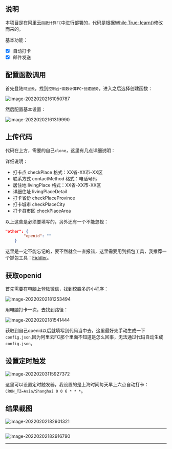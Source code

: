 ## 说明

本项目是在阿里云`函数计算FC`中进行部署的，代码是根据[While True: learn()](https://battlehawk233.cn/post/64.html)修改而来的。

基本功能：

- [x] 自动打卡
- [x] 邮件发送

## 配置函数调用

首先登陆`阿里云`，找到`控制台`-`函数计算FC`-`创建服务`，进入之后选择创建函数：

![image-20220202161050787](https://cdn.zengchen233.cn/img/202202021610898.png)

然后配置基本设置：

![image-20220202161319990](https://cdn.zengchen233.cn/img/202202021613075.png)

## 上传代码

代码在上方，需要的自己`clone`，这里有几点详细说明：

 详细说明：

- 打卡点 checkPlace 格式：XX省-XX市-XX区
- 联系方式 contactMethod 格式：电话号码
- 居住地 livingPlace 格式：XX省-XX市-XX区
- 详细住址 livingPlaceDetail
- 打卡省份 checkPlaceProvince
- 打卡城市 checkPlaceCity
- 打卡县市区 checkPlaceArea

以上这些是必须要填写的，另外还有一个不能忽视：

```json
"other": {
        "openid": ""
    }
```

这里是一定不能忘记的，要不然就会一直报错，这里需要用到抓包工具，我推荐一个抓包工具：[Fiddler](https://www.telerik.com/fiddler/fiddler-everywhere)。

## 获取openid

首先需要在电脑上登陆微信，找到校趣多的小程序：

![image-20220202181253494](https://cdn.zengchen233.cn/img/202202021812542.png)

用电脑打卡一次，去找到路径：

![image-20220202181541444](https://cdn.zengchen233.cn/img/202202021815541.png)

获取到自己openid以后就填写到代码当中去，这里最好先手动生成一下`config.json`,因为阿里云FC那个里面不知道是怎么回事，无法通过代码自动生成`config.json`。

## 设置定时触发

![image-20220203115927372](https://cdn.zengchen233.cn/img/202202031159454.png)

这里可以设置定时触发器，我设置的是上海时间每天早上六点自动打卡：`CRON_TZ=Asia/Shanghai 0 0 6 * * *`。

## 结果截图

![image-20220202182901321](https://cdn.zengchen233.cn/img/202202021829414.png)

------

![image-20220202182916790](https://cdn.zengchen233.cn/img/202202021829832.png)

------



